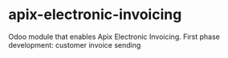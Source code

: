 # apix-electronic-invoicing
Odoo module that enables Apix Electronic Invoicing. First phase development: customer invoice sending
